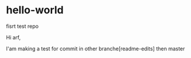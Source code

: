# hello-world
fisrt test repo

Hi arf,

I'am making a test for commit in other branche[readme-edits] then master
